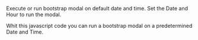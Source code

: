 Execute or run bootstrap modal on default date and time.
Set the Date and Hour to run the modal.

Whit this javascript code you can run a bootstrap modal on a predetermined Date and Time.



